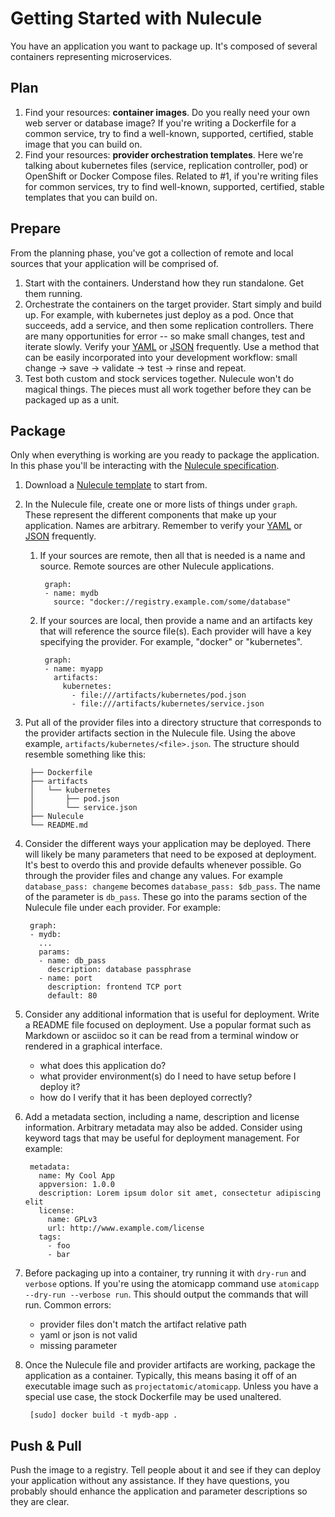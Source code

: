# Getting Started with Nulecule

You have an application you want to package up. It's composed of several containers representing microservices.

## Plan
1. Find your resources: **container images**. Do you really need your own web server or database image? If you're writing a Dockerfile for a common service, try to find a well-known, supported, certified, stable image that you can build on.
1. Find your resources: **provider orchestration templates**. Here we're talking about kubernetes files (service, replication controller, pod) or OpenShift or Docker Compose files. Related to #1, if you're writing files for common services, try to find well-known, supported, certified, stable templates that you can build on.

## Prepare
From the planning phase, you've got a collection of remote and local sources that your application will be comprised of.

1. Start with the containers. Understand how they run standalone. Get them running.
1. Orchestrate the containers on the target provider. Start simply and build up. For example, with kubernetes just deploy as a pod. Once that succeeds, add a service, and then some replication controllers. There are many opportunities for error -- so make small changes, test and iterate slowly. Verify your [YAML](http://codebeautify.org/yaml-validator) or [JSON](http://jsonlint.com/) frequently. Use a method that can be easily incorporated into your development workflow: small change -> save -> validate -> test -> rinse and repeat.
1. Test both custom and stock services together. Nulecule won't do magical things. The pieces must all work together before they can be packaged up as a unit.

## Package
Only when everything is working are you ready to package the application. In this phase you'll be interacting with the [Nulecule specification](https://github.com/projectatomic/nulecule/tree/master/spec).

1. Download a [Nulecule template](/spec/0.0.2/examples/template) to start from.
1. In the Nulecule file, create one or more lists of things under `graph`. These represent the different components that make up your application. Names are arbitrary. Remember to verify your [YAML](http://codebeautify.org/yaml-validator) or [JSON](http://jsonlint.com/) frequently.
    1. If your sources are remote, then all that is needed is a name and source. Remote sources are other Nulecule applications.

            graph:
            - name: mydb
              source: "docker://registry.example.com/some/database"
    1. If your sources are local, then provide a name and an artifacts key that will reference the source file(s). Each provider will have a key specifying the provider. For example, "docker" or "kubernetes".

            graph:
            - name: myapp
              artifacts:
                kubernetes:
                  - file:///artifacts/kubernetes/pod.json
                  - file:///artifacts/kubernetes/service.json
1. Put all of the provider files into a directory structure that corresponds to the provider artifacts section in the Nulecule file. Using the above example, `artifacts/kubernetes/<file>.json`. The structure should resemble something like this:

        ├── Dockerfile
        ├── artifacts
        │   └── kubernetes
        │       ├── pod.json
        │       └── service.json
        ├── Nulecule
        └── README.md

1. Consider the different ways your application may be deployed. There will likely be many parameters that need to be exposed at deployment. It's best to overdo this and provide defaults whenever possible. Go through the provider files and change any values. For example `database_pass: changeme` becomes `database_pass: $db_pass`. The name of the parameter is `db_pass`. These go into the params section of the Nulecule file under each provider. For example:


        graph:
        - mydb:
          ...
          params:
          - name: db_pass
            description: database passphrase
          - name: port
            description: frontend TCP port
            default: 80
1. Consider any additional information that is useful for deployment. Write a README file focused on deployment. Use a popular format such as Markdown or asciidoc so it can be read from a terminal window or rendered in a graphical interface.
    * what does this application do?
    * what provider environment(s) do I need to have setup before I deploy it?
    * how do I verify that it has been deployed correctly?
1. Add a metadata section, including a name, description and license information. Arbitrary metadata may also be added. Consider using keyword tags that may be useful for deployment management. For example:

        metadata:
          name: My Cool App
          appversion: 1.0.0
          description: Lorem ipsum dolor sit amet, consectetur adipiscing elit
          license:
            name: GPLv3
            url: http://www.example.com/license
          tags:
            - foo
            - bar
1. Before packaging up into a container, try running it with `dry-run` and `verbose` options. If you're using the atomicapp command use `atomicapp --dry-run --verbose run`. This should output the commands that will run. Common errors:
    * provider files don't match the artifact relative path
    * yaml or json is not valid
    * missing parameter

1. Once the Nulecule file and provider artifacts are working, package the application as a container. Typically, this means basing it off of an executable image such as `projectatomic/atomicapp`. Unless you have a special use case, the stock Dockerfile may be used unaltered.

        [sudo] docker build -t mydb-app .

## Push & Pull
Push the image to a registry. Tell people about it and see if they can deploy your application without any assistance. If they have questions, you probably should enhance the application and parameter descriptions so they are clear.
